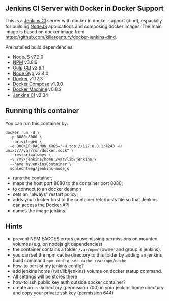 ## Jenkins CI Server with Docker in Docker Support

This is a [Jenkins CI](http://jenkins-ci.org/) server with docker in docker support (dind), espacially for building [NodeJS](http://nodejs.org/) applications and composing docker images. The main image is based on docker image from https://github.com/killercentury/docker-jenkins-dind.

Preinstalled build dependencies:
- [NodeJS](https://nodejs.org/) v7.2.0
- [NPM](https://www.npmjs.com) v3.8.9
- [Gulp CLI](http://gulpjs.com) v3.9.1
- [Node Gyp](https://github.com/nodejs/node-gyp) v3.4.0
- [Docker](https://docker.com/) v1.12.3
- [Docker Compose](https://docs.docker.com/compose/) v1.9.0
- [Docker Machine](https://docs.docker.com/machine/) v0.8.2
- [Jenkins CI](http://jenkins-ci.org/) v2.34


## Running this container

You can run this container by:

```
docker run -d \
  -p 8080:8080 \
  --privileged \
  -e DOCKER_DAEMON_ARGS="-H tcp://127.0.0.1:4243 -H unix:///var/run/docker.sock" \
  --restart=always \
  -v /my/jenkins/home:/var/lib/jenkins \
  --name myJenkinsContainer \
  schlechtweg/jenkins-nodejs
```

 * runs the container;
 * maps the host port 8080 to the container port 8080;
 * to connect to an docker deamon
 * sets an "always" restart policy;
  * adds your docker host to the container /etc/hosts file so that Jenkins can access the Docker API
 * names the image jenkins.

## Hints

 * prevent NPM EACCES errors cause missing permissions on mounted volumes (e.g. on nodejs git dependencies)
  * the container contains a folder ```/var/npm/``` (owner and group is jenkins).
  * you can set the npm cache directory to this folder by adding an jenkins build command ```npm config set cache /var/npm/cache``` 
 * how-to persist my jenkins config?
  * add jenkins home (/var/lib/jenkins) volume on docker statup command.
  * All settings will be stores there
 * how-to ssh public key auth outside docker container?
  * create an ```.ssh```directory (permission 700) in your jenkins home directory and copy your private ssh key (permission 644)
 
